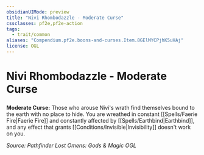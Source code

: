 ```yaml
---
obsidianUIMode: preview
title: "Nivi Rhombodazzle - Moderate Curse"
cssclasses: pf2e,pf2e-action
tags:
  - trait/common
aliases: "Compendium.pf2e.boons-and-curses.Item.8GElMYCPjhK5uHAj"
license: OGL
---
```

# Nivi Rhombodazzle - Moderate Curse

### 






**Moderate Curse:** Those who arouse Nivi's wrath find themselves bound to the earth with no place to hide. You are wreathed in constant [[Spells/Faerie Fire|Faerie Fire]] and constantly affected by [[Spells/Earthbind|Earthbind]], and any effect that grants [[Conditions/Invisible|Invisibility]] doesn't work on you.

*Source: Pathfinder Lost Omens: Gods & Magic*
*OGL*